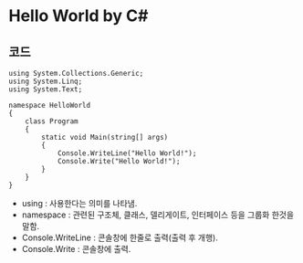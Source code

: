 # Hello World by C#
## 코드

```using System;
using System.Collections.Generic;
using System.Linq;
using System.Text;

namespace HelloWorld
{
    class Program
    {
        static void Main(string[] args)
        {
            Console.WriteLine("Hello World!");
            Console.Write("Hello World!");
        }
    }
}
```

- using : 사용한다는 의미를 나타냄.
- namespace : 관련된 구조체, 클래스, 델리게이트, 인터페이스 등을 그룹화 한것을 말함.
- Console.WriteLine : 콘솔창에 한줄로 출력(출력 후 개행).
- Console.Write : 콘솔창에 출력.
